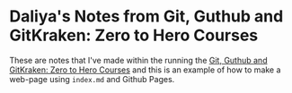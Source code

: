 # Daliya's Notes from Git, Guthub and GitKraken: Zero to Hero  Courses

These are notes that I've made within the running the  [Git, Guthub and GitKraken: Zero to Hero  Courses](https://srse-git-github-zero2hero.netlify.app/)
and this is an example of how to make a web-page using `index.md` and Github Pages. 